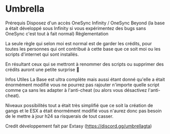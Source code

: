 # Umbrella
Prérequis
Disposez d'un accès OneSync Infinity / OneSync Beyond (la base a était développé sous Infinity si vous expérimentez des bugs sans OneSync c'est tout à fait normal)
Règlementation

La seule règle qui selon moi est normal est de garder les crédits, pour toutes les personnes qui ont contribué à cette base que ce soit moi ou les scripts d'internet qui sont installés.

En résultant ceux qui se mettront à renommer des scripts ou supprimer des crédits auront une petite surprise 🎁

Infos Utiles
La Base est ultra complète mais aussi étant donné qu'elle a était énormément modifié vous ne pourrez pas rajouter n'importe quelle script comme ça sans les adapter à l'anti-cheat (ou alors vous désactivez l'anti-cheat).

Niveaux possibilités tout a était très simplifié que ce soit la création de gangs et le ESX a était énormément modifié vous n'aurez donc pas besoin de le mettre à jour h24 sa risquerais de tout casser.

Credit
développement fait par Extasy (https://discord.gg/umbrellagta)
